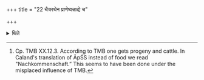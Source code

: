 +++
title = "22 चैत्ररथेन प्राणेष्वन्नाद्ये च"

+++

<details><summary>थिते</summary>

22. By means of the Caitraratha (-Ahīna-sacrifice), the sacrificer becomes firmly established in the breaths and in food.[^1]  

[^1]: Cp. TMB XX.12.3. According to TMB one gets progeny and 
cattle. In Caland's translation of ĀpŚS instead of food we read "Nachkommenschaft.” This seems to have been done under the misplaced influence of TMB.  
</details>

